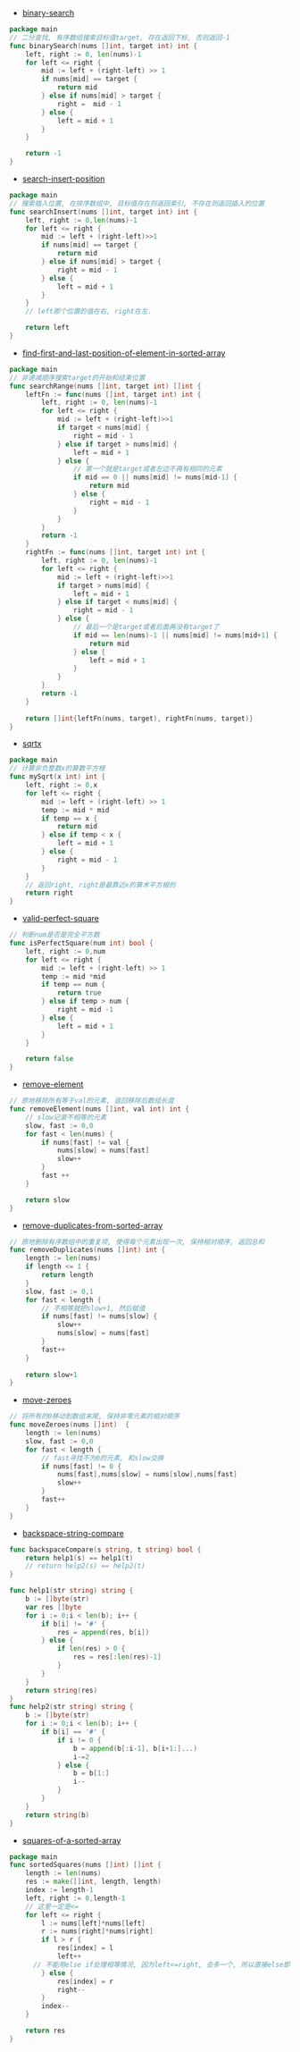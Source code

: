 - [binary-search](https://leetcode.cn/problems/binary-search/)
```go
package main
// 二分查找, 有序数组搜索目标值target, 存在返回下标, 否则返回-1
func binarySearch(nums []int, target int) int {
	left, right := 0, len(nums)-1
	for left <= right {
		mid := left + (right-left) >> 1
		if nums[mid] == target {
			return mid
		} else if nums[mid] > target {
			right =  mid - 1
		} else {
			left = mid + 1
		}
	}

	return -1
}
```
- [search-insert-position](https://leetcode.cn/problems/search-insert-position/)
```go
package main
// 搜索插入位置, 在排序数组中, 目标值存在则返回索引, 不存在则返回插入的位置
func searchInsert(nums []int, target int) int {
    left, right := 0,len(nums)-1
	for left <= right {
		mid := left + (right-left)>>1
		if nums[mid] == target {
			return mid
		} else if nums[mid] > target {
			right = mid - 1
		} else {
			left = mid + 1
		}
	}
    // left那个位置的值在右, right在左.

	return left
}
```
- [find-first-and-last-position-of-element-in-sorted-array](https://leetcode.cn/problems/find-first-and-last-position-of-element-in-sorted-array/)

```go
package main
// 非递减顺序搜索target的开始和结束位置
func searchRange(nums []int, target int) []int {
	leftFn := func(nums []int, target int) int {
		left, right := 0, len(nums)-1
		for left <= right {
			mid := left + (right-left)>>1
			if target < nums[mid] {
				right = mid - 1
			} else if target > nums[mid] {
				left = mid + 1
			} else {
                // 第一个就是target或者左边不再有相同的元素
				if mid == 0 || nums[mid] != nums[mid-1] {
					return mid
				} else {
					right = mid - 1
				}
			}
		}
		return -1
	}
	rightFn := func(nums []int, target int) int {
		left, right := 0, len(nums)-1
		for left <= right {
			mid := left + (right-left)>>1
			if target > nums[mid] {
				left = mid + 1
			} else if target < nums[mid] {
				right = mid - 1
			} else {
                // 最后一个是target或者后面再没有target了
				if mid == len(nums)-1 || nums[mid] != nums[mid+1] {
					return mid
				} else {
					left = mid + 1
				}
			}
		}
		return -1
	}
	
	return []int{leftFn(nums, target), rightFn(nums, target)}
}
```

- [sqrtx](https://leetcode.cn/problems/sqrtx)

```go
package main
// 计算非负整数x的算数平方根
func mySqrt(x int) int {
	left, right := 0,x
	for left <= right {
		mid := left + (right-left) >> 1
		temp := mid * mid
		if temp == x {
			return mid
		} else if temp < x {
			left = mid + 1
		} else {
			right = mid - 1
		}
	}
    // 返回right, right是最靠近x的算术平方根的
	return right
}
```

- [valid-perfect-square](https://leetcode.cn/problems/valid-perfect-square)

```go
// 判断num是否是完全平方数
func isPerfectSquare(num int) bool {
	left, right := 0,num
	for left <= right {
		mid := left + (right-left) >> 1
		temp := mid *mid 
		if temp == num {
			return true
		} else if temp > num {
			right = mid -1
		} else {
			left = mid + 1
		}
	}

	return false
}
```

- [remove-element](https://leetcode.cn/problems/remove-element/)

```go
// 原地移除所有等于val的元素, 返回移除后数组长度
func removeElement(nums []int, val int) int {
    // slow记录不相等的元素
    slow, fast := 0,0
    for fast < len(nums) {
		if nums[fast] != val {
			nums[slow] = nums[fast]
			slow++
		}
		fast ++
    }

	return slow
}
```

- [remove-duplicates-from-sorted-array](https://leetcode.cn/problems/remove-duplicates-from-sorted-array/)

```go
// 原地删除有序数组中的重复项, 使得每个元素出现一次, 保持相对顺序, 返回总和
func removeDuplicates(nums []int) int {
	length := len(nums)
	if length <= 1 {
		return length
	}
	slow, fast := 0,1
	for fast < length {
        // 不相等就把slow+1, 然后赋值
		if nums[fast] != nums[slow] {
			slow++
			nums[slow] = nums[fast]
		}
		fast++
	}
	
	return slow+1
}
```

- [move-zeroes](https://leetcode.cn/problems/move-zeroes/)

```go
// 将所有的0移动到数组末尾, 保持非零元素的相对顺序 
func moveZeroes(nums []int)  {
	length := len(nums)
	slow, fast := 0,0
	for fast < length {
        // fast寻找不为0的元素, 和slow交换
		if nums[fast] != 0 {
			nums[fast],nums[slow] = nums[slow],nums[fast]
			slow++
		}
		fast++
	}
}
```

- [backspace-string-compare](https://leetcode.cn/problems/backspace-string-compare/)

```go
func backspaceCompare(s string, t string) bool {
	return help1(s) == help1(t)
   	// return help2(s) == help2(t)
}

func help1(str string) string {
	b := []byte(str)
	var res []byte
	for i := 0;i < len(b); i++ {
		if b[i] != '#' {
			res = append(res, b[i])
		} else {
			if len(res) > 0 {
				res = res[:len(res)-1]
			}
		}
	}
	return string(res)
}
func help2(str string) string {
	b := []byte(str)
	for i := 0;i < len(b); i++ {
		if b[i] == '#' {
			if i != 0 {
				b = append(b[:i-1], b[i+1:]...)
				i-=2
			} else {
				b = b[1:]
				i--
			}
		}
	}
	return string(b)
}
```

- [squares-of-a-sorted-array](https://leetcode.cn/problems/squares-of-a-sorted-array/)

```go
package main
func sortedSquares(nums []int) []int {
	length := len(nums)
	res := make([]int, length, length)
	index := length-1
	left, right := 0,length-1
    // 这里一定是<=
	for left <= right {
		l := nums[left]*nums[left]
		r := nums[right]*nums[right]
		if l > r {
			res[index] = l
			left++
      // 不能用else if处理相等情况, 因为left<=right, 会多一个, 所以直接else即可, 此时l==r, 也是多处理一次
		} else {
			res[index] = r
			right--
		} 
		index--
	}

	return res
}
```


